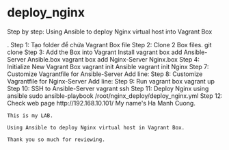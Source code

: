 # deploy_nginx
<p>Step by step: Using Ansible to deploy Nginx virtual host into Vagrant Box </p>.
Step 1: Tạo folder để chứa Vagrant Box file
Step 2: Clone 2 Box files.
  git clone
Step 3: Add the Box into Vagrant Install
  vagrant box add Ansible-Server Ansible.box
  vagrant box add Nginx-Server Nginx.box
Step 4: Initialize New Vagrant Box
  vagrant init Ansible
  vagrant init Nginx
Step 7: Customize Vagrantfile for Ansible-Server
  Add line:
Step 8: Customize Vagrantfile for Nginx-Server
  Add line:
Step 9: Run vagrant box
  vagrant up
Step 10: SSH to Ansible-Server
  vagrant ssh
Step 11: Deploy Nginx using ansible
  sudo ansible-playbook /root/nginx_deploy/deploy_nginx.yml
Step 12: Check web page
  http://192.168.10.101/
    My name's Ha Manh Cuong.

    This is my LAB.

    Using Ansible to deploy Nginx virtual host in Vagrant Box.

    Thank you so much for reviewing.
